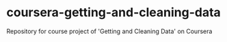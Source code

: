 # coursera-getting-and-cleaning-data
Repository for course project of 'Getting and Cleaning Data' on Coursera
